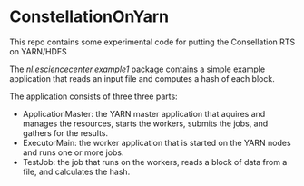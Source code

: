 # ConstellationOnYarn

This repo contains some experimental code for putting the Consellation RTS on YARN/HDFS

The _nl.esciencecenter.example1_ package contains a simple example application that reads an input file and computes a hash of each block.

The application consists of three three parts:

- ApplicationMaster: the YARN master application that aquires and manages the resources, starts the workers, submits the jobs, and gathers for the results.
- ExecutorMain: the worker application that is started on the YARN nodes and runs one or more jobs.
- TestJob: the job that runs on the workers, reads a block of data from a file, and calculates the hash.

